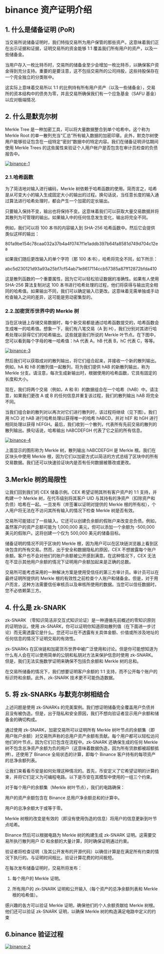 # binance 资产证明介绍

## 1. 什么是储备证明 (PoR)

当交易所说储备证明时，我们特指交易所为用户保管的那些资产。这意味着我们正在出示证据和证据，证明交易所的资金能够 1:1 覆盖我们所有用户的资产，以及一些储备金。

当用户存入一枚比特币时，交易所的储备金至少会增加一枚比特币，以确保客户资金得到充分支持。重要的是要注意，这不包括交易所的公司持股，这些持股保存在一个完全独立的分类账中。

这实际上意味着交易所以 1:1 的比例持有所有用户资产（以及一些储备金），交易所的资本结构中的债务为零，并且交易所确保我们有一个应急基金（SAFU 基金）以应对极端情况.


## 2. 什么是默克尔树

Merkle Tree 是一种加密工具，可以将大量数据整合到单个哈希中。这个称为 Merkle Root 的单一散列充当“汇总”所有输入数据的加密印章。此外，默克尔树使用户能够验证包含在一组特定“密封”数据中的特定内容。我们在储备证明评估期间使用 Merkle Trees 的这些属性来验证个人用户帐户是否包含在审计员检查的负债报告中。

[![binance-1](https://github.com/0xchaineye/chaineye-binance-por/blob/main/images/binance-1.png)](https://github.com/0xchaineye/chaineye-binance-por/)

### 2.1.哈希函数

为了简洁地对输入进行编码，Merkle 树依赖于哈希函数的使用。简而言之，哈希是从可变大小的输入生成固定大小的输出的过程。换句话说，当任意长度的输入通过算法进行哈希处理时，都会产生一个加密的定长输出。

只要输入保持不变，输出也将保持不变。这意味着我们可以获取大量交易数据并将其散列为可管理的输出。如果输入中的任何信息发生变化，输出将完全不同。

例如，我们可以将 100 本书的内容输入到 SHA-256 哈希函数中。然后它会提供类似这样的输出：

801a9be154c78caa032a37b4a4f0747f1e1addb397b64fa8581d749d704c12ea

如果我们随后更改输入的单个字符（那 100 本书），哈希将完全不同，如下所示：

abc5d230121d93a93a25bf7cf54ab71e8617114ccb57385a87ff12872bfda410

这是散列函数的一个重要属性，因为它可以轻松验证数据的准确性。如果有人使用 SHA-256 算法复制对这 100 本书进行哈希处理的过程，他们将获得与输出完全相同的哈希值。如果输出不同，我们可以确定输入已更改。这意味着无需单独或手动检查输入之间的差异，这可能是劳动密集型的。

### 2.2.加密货币世界中的 Merkle 树

当在区块链上存储交易数据时，每个新交易都是通过哈希函数提交的，哈希函数会生成唯一的哈希值。想象一下，我们有八笔交易（A 到 H），我们分别对其进行哈希处理以获得它们的哈希输出。这些就是我们所说的 Merkle 叶节点。在下图中，您可以看到每个字母的唯一哈希值：hA 代表 A，hB 代表 B，hC 代表 C，等等。

[![binance-3](https://github.com/0xchaineye/chaineye-binance-por/blob/main/images/binance-3.png)](https://github.com/0xchaineye/chaineye-binance-por/)


然后我们可以获取成对的散列输出，将它们组合起来，并接收一个新的散列输出。例如，hA 和 hB 的散列值一起散列，将为我们提供 hAB 的新散列输出，称为 Merkle 分支。请注意，每次生成新输出时，根据使用的哈希函数，它具有固定的长度和大小。

现在，我们将两个交易（例如，A 和 B）的数据组合在一个哈希（hAB）中。请注意，如果我们更改 A 或 B 的任何信息并重复该过程，我们的散列输出 hAB 将完全不同。

当我们组合新的散列对以再次对它们进行散列时，该过程将继续（见下图）。我们用 hCD 对 hAB 进行哈希处理以获得唯一的哈希 hABCD，并对 hEF 和 hGH 进行相同处理以获得 hEFGH。最后，我们收到一个散列，代表所有先前交易的散列的散列输出。换句话说，哈希输出 hABCDEFGH 代表了它之前的所有信息。

[![binance-4](https://github.com/0xchaineye/chaineye-binance-por/blob/main/images/binance-4.png)](https://github.com/0xchaineye/chaineye-binance-por/)


上面显示的图形称为 Merkle 树，散列输出 hABCDEFGH 是 Merkle 根。我们在区块头中使用 Merkle 根，因为它们以加密方式以简洁的方式总结了区块中的所有交易数据。我们还可以快速验证块内是否有任何数据被篡改或更改。


## 3.Merkle 树的局限性

让我们回到我们的 CEX 储备示例。CEX 希望证明其所有客户资产的 1:1 支持，并构建一个 Merkle 树，在代币级别将其客户 UID 与其持有的净资产（扣除资产和负债）哈希在一起。一旦发布（并签署以证明对提供的 Merkle 根的所有权），个人用户将无法在不访问其所有输入的情况下检查 Merkle 树是否有效。

交易所可能错过了一些输入。它还可以创建负余额的假账户来改变总负债。例如，虽然客户的资产总额可能为 1,000,000 美元，但可以添加一个余额为 -500,000 美元的假账户。这将创建一个仅为 500,000 美元的储备目标。

储备证明的情况不同于区块的 Merkle 根，因为用户可以在区块链浏览器上看到区块包含的所有交易。然而，出于安全和数据隐私的原因，CEX 不想披露每个账户余额。客户也不会对他们的账户余额被公开感到满意。在这种情况下，CEX 无法在不显示其他用户余额的情况下证明用户余额加起来是正确的总数。

交易所可能考虑采用的一种解决方案是使用受信任的第三方审计员。审计员可以在最终证明所提供的 Merkle 根的有效性之前检查个人账户和储备金。但是，对于用户而言，这种方法需要信任审核员以及审核所使用的数据。当您可以信任数据时，您不必依赖第三方。


## 4. 什么是 zk-SNARK

zk-SNARK （零知识简洁非交互式知识论证）是一种遵循先前概述的零知识原则的证明协议。使用 zk-SNARK，你可以证明你知道原始散列值（在下面进一步讨论）而无需透露它是什么。您还可以在不透露有关具体金额、价值或所涉及地址的任何信息的情况下证明交易的有效性。

zk-SNARKs 在区块链和加密货币世界中被广泛使用和讨论。但是你可能想知道为什么有人会在可以使用简单的公钥和私钥对方法来保护信息时使用 zk-SNARK。但是，我们无法实施数学证明来确保不包括负余额和 Merkle 树的总和。 

在交易所储备的情况下，我们想要证明客户余额的 1:1 支持，而不公开每个账户的标识符和余额。此外，zk-SNARK 技术更不可能伪造数据。


## 5. 将 zk-SNARKs 与默克尔树相结合

上述问题是使用 zk-SNARKs 的完美案例。我们想证明储备完全覆盖用户负债并且没有被伪造。但是，出于隐私和安全原因，我们不想向验证者显示用户余额和储备金的确切构成。 

通过使用 zk-SNARK，加密交易所可以证明所有 Merkle 树叶节点的余额集（即用户账户余额）对交易所声称的总用户资产余额有贡献。每个用户都可以轻松访问他们的叶节点，因为它们已包含在流程中。zk-SNARK 还确保生成的任何 Merkle 树不包含总净资产余额为负的用户（这意味着数据伪造，因为所有贷款都被超额抵押）。还使用了 Binance 全局状态的计算，即每个 Binance 客户持有的每项资产的总净余额列表。

让我们来看看币安是如何处理这种情况的。首先，币安定义了它希望证明的计算约束，并将它们定义为可编程电路。以下是币安在其模型中使用的一组三个约束。 

对于每个用户的余额集（Merkle 树叶节点），我们的电路确保：

用户的资产余额包含在 Binance 总用户净余额总和的计算中。

用户的总净余额大于或等于零。

Merkle 树根的改变是有效的（即没有使用伪造的信息）将用户的信息更新到叶节点哈希。

Binance 然后可以根据电路为 Merkle 树的构建生成 zk-SNARK 证明。这需要交易所执行散列用户 ID 和余额的大量计算，同时确保证明通过约束。

验证者将检查证明（及其公开发布的开源代码）以确信计算是在满足所有约束的情况下执行的。与证明时间相比，验证计算花费的时间极短。

在每次发布储备证明时，交易所将发布：

1. 每个用户的 Merkle 证明。

2. 所有用户的 zk-SNARK 证明和公开输入（每个资产的总净余额列表和 Merkle 根的哈希值）。

感兴趣的各方可以验证 Merkle 证明，确保他们的个人余额贡献给 Merkle 树根。他们还可以验证 zk-SNARK 证明，以确保 Merkle 树的构造满足电路中定义的约束


## 6.binance 验证过程

[![binance-2](https://github.com/0xchaineye/chaineye-binance-por/blob/main/images/binance-2.png)](https://github.com/0xchaineye/chaineye-binance-por/)




